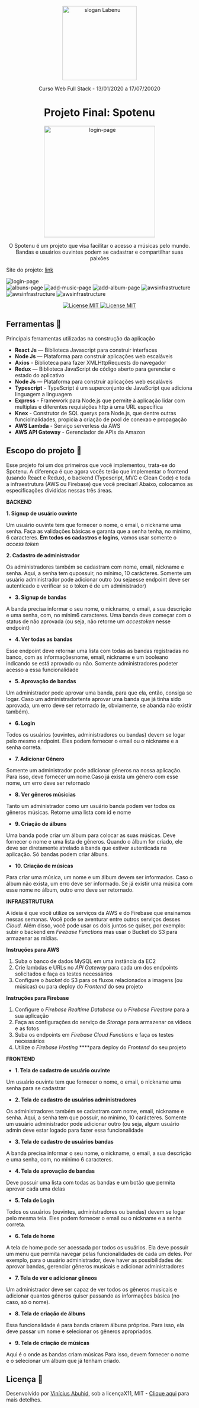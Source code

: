 <p align="center">
<img src="./assets/Labenu.png" alt="slogan Labenu" width="200px">
</p>

<p align="center">Curso Web Full Stack - 13/01/2020 a 17/07/20020</p>


<h1 align="center">
Projeto Final: Spotenu
</h1>

<p align="center"><img src="./assets/SPOTENU.png" alt="login-page" width="300px"></img></p>

<p align="center">O Spotenu é um projeto que visa facilitar o acesso a músicas pelo mundo. Bandas e usuários ouvintes podem se cadastrar e compartilhar suas paixões </p>

Site do projeto: [link](http://spotenu.s3-website-us-east-1.amazonaws.com/)

<img src="./assets/login.png" alt="login-page"></img>
<br>
<img src="./assets/albuns.png" alt="albuns-page"></img>
<img src="./assets/addmusic.png" alt="add-music-page"></img>
<img src="./assets/addalbum.png" alt="add-album-page"></img>
<img src="./assets/amazonapigateway.png" alt="awsinfrastructure"></img>
<img src="./assets/awslambda.png" alt="awsinfrastructure"></img>
<img src="./assets/awss3.png" alt="awsinfrastructure"></img>

<p align="center">
  <a href="https://opensource.org/licenses/MIT">
    <img src="https://img.shields.io/badge/License-MIT-blue.svg" alt="License MIT">
    <img src="https://img.shields.io/badge/languages-4-blue" alt="License MIT">
  </a>
</p>

## Ferramentas :wrench:
Principais ferramentas utilizadas na construção da aplicação

- **React Js** — Biblioteca Javascript para construir interfaces
- **Node Js** — Plataforma para construir aplicações web escaláveis
- **Axios** - Biblioteca para fazer XMLHttpRequests do navegador
- **Redux** — Biblioteca JavaScript de código aberto para gerenciar o estado do aplicativo
- **Node Js** — Plataforma para construir aplicações web escaláveis
- **Typescript** - TypeScript é um superconjunto de JavaScript que adiciona linguagem a linguagem
- **Express** - Framework para Node.js que permite à aplicação lidar com multiplas e diferentes requisições http à uma URL específica
- **Knex** - Construtor de SQL querys para Node.js, que dentre outras funciolnalidades, propicia a criação de pool de conexao e propagação
- **AWS Lambda** - Serviço serverless da AWS
- **AWS API Gateway** - Gerenciador de APIs da Amazon

## Escopo do projeto :pushpin:
Esse projeto foi um dos primeiros que você implementou, trata-se do Spotenu. A diferença é que agora vocês terão que implementar o frontend (usando React e Redux), o backend (Typescript, MVC e Clean Code) e toda a infraestrutura (AWS ou Firebase) que você precisar! Abaixo, colocamos as especificações divididas nessas três áreas. 

**BACKEND**

**1. Signup de usuário ouvinte**

Um usuário ouvinte tem que fornecer o nome, o email, o nickname uma senha. Faça as validações básicas e garanta que a senha tenha, no mínimo, 6 caracteres. **Em todos os cadastros e logins**, vamos usar somente o *access token*

**2. Cadastro de administrador**

Os administradores também se cadastram com nome, email, nickname e senha. Aqui, a senha tem qupossuir, no mínimo, 10 carácteres. Somente um usuário administrador pode adicionar outro (ou sejaesse endpoint deve ser autenticado e verificar se o token é de um administrador)

- **3. Signup de bandas**

A banda precisa informar o seu nome, o nickname, o email, a sua descrição e uma senha, com, no mínim6 caracteres. Uma banda deve começar com o status de não aprovada (ou seja, não retorne um *accestoken* nesse endpoint)

- **4. Ver todas as bandas**

Esse endpoint deve retornar uma lista com todas as bandas registradas no banco, com as informaçõesnome, email,  nickname e um booleano indicando se está aprovado ou não. Somente administradores podeter acesso a essa funcionalidade

- **5. Aprovação de bandas**

Um administrador pode aprovar uma banda, para que ela, então, consiga se logar. Caso um administradortente aprovar uma banda que já tinha sido aprovada, um erro deve ser retornado (e, obviamente, se abanda não existir também).

- **6. Login**

Todos os usuários (ouvintes, administradores ou bandas) devem se logar pelo mesmo endpoint. Eles podem fornecer o email ou o nickname e a senha correta. 

- **7. Adicionar Gênero**

Somente um administrador pode adicionar gêneros na nossa aplicação. Para isso, deve fornecer um nome.Caso já exista um gênero com esse nome, um erro deve ser retornado

- **8. Ver gêneros músicias**

Tanto um administrador como um usuário banda podem ver todos os gêneros músicas. Retorne uma lista com id e nome

- **9. Criação de álbuns**

Uma banda pode criar um álbum para colocar as suas músicas. Deve fornecer o nome e uma lista de gêneros. Quando o álbum for criado, ele deve ser diretamente atrelado à banda que estiver autenticada na aplicação. Só bandas podem criar álbuns.

- **10. Criação de músicas**

Para criar uma música, um nome e um álbum devem ser informados. Caso o álbum não exista, um erro deve ser informado. Se já existir uma música com esse nome no álbum, outro erro deve ser retornado. 

**INFRAESTRUTURA**

A ideia é que você utilize os serviços da AWS e do Firebase que ensinamos nessas semanas. Você pode se aventurar entre outros serviços desses *Cloud.* Além disso, você pode usar os dois juntos se quiser, por exemplo: subir o backend em *Firebase Functions* mas usar o Bucket do S3 para armazenar as mídias.

**Instruções para AWS**

1. Suba o banco de dados MySQL em uma instância da EC2
2. Crie lambdas e URLs no *API Gateway* para cada um dos endpoints solicitados e faça os testes necessários
3. Configure o *bucket* do S3 para os fluxos relacionados a imagens (ou músicas) ou para deploy do *Frontend* do seu projeto

**Instruções para Firebase**

1. Configure o *Firebase Realtime Database* ou o *Firebase Firestore* para a sua aplicação
2. Faça as configurações do serviço de *Storage* para armazenar os vídeos e as fotos
3. Suba os endpoints em *Firebase Cloud Functions* e faça os testes necessários
4. Utilize o *Firebase Hosting* ****para deploy do *Frontend* do seu projeto

**FRONTEND**
- **1. Tela de cadastro de usuário ouvinte**

Um usuário ouvinte tem que fornecer o nome, o email, o nickname uma senha para se cadastrar

- **2. Tela de cadastro de usuários administradores**

Os administradores também se cadastram com nome, email, nickname e senha. Aqui, a senha tem que possuir, no mínimo, 10 carácteres. Somente um usuário administrador pode adicionar outro (ou seja, algum usuário admin deve estar logado para fazer essa funcionalidade

- **3. Tela de cadastro de usuários bandas**

A banda precisa informar o seu nome, o nickname, o email, a sua descrição e uma senha, com, no mínimo 6 caracteres. 

- **4. Tela de aprovação de bandas**

Deve possuir uma lista com todas as bandas e um botão que permita aprovar cada uma delas

- **5. Tela de Login**

Todos os usuários (ouvintes, administradores ou bandas) devem se logar pelo mesma tela. Eles podem fornecer o email ou o nickname e a senha correta. 

- **6. Tela de home**

A tela de home pode ser acessada por todos os usuários. Ela deve possuir um menu que permita navegar pelas funcionalidades de cada um deles. 
Por exemplo, para o usuário administrador, deve haver as possibilidades de: aprovar bandas, gerenciar gêneros musicais e adicionar administradores

- **7. Tela de ver e adicionar gêneos**

Um administrador deve ser capaz de ver todos os gêneros musicais e adicionar quantos gêneros quiser passando as informações básica (no caso, só o nome).

- **8. Tela de criação de álbuns**

Essa funcionalidade é para banda criarem álbuns próprios. Para isso, ela deve passar um nome e selecionar os gêneros apropriados. 

- **9. Tela de criação de músicas**

Aqui é o onde as bandas criam músicas Para isso, devem fornecer o nome e o selecionar um álbum que já tenham criado.

## Licença :page_with_curl:

Desenvolvido por [Vinícius Abuhid](https://github.com/ViniciusAbuhid), sob a licençaX11, MIT - [Clique aqui](https://opensource.org/licenses/MIT) para mais detelhes.
